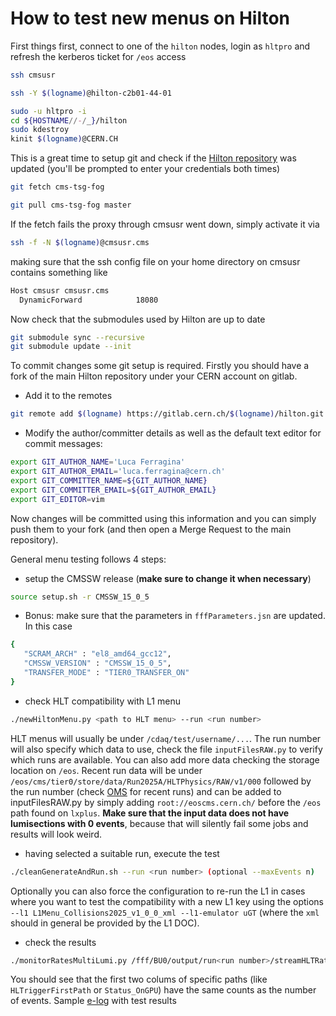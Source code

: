 # How to test new menus on Hilton
First things first, connect to one of the `hilton` nodes, login as `hltpro` and refresh the kerberos ticket for `/eos` access
```bash
ssh cmsusr
```
```bash
ssh -Y $(logname)@hilton-c2b01-44-01
```
```bash
sudo -u hltpro -i
cd ${HOSTNAME//-/_}/hilton
sudo kdestroy
kinit $(logname)@CERN.CH
```
This is a great time to setup git and check if the [Hilton repository](https://gitlab.cern.ch/cms-tsg/fog/hilton/-/tree/master) was updated (you'll be prompted to enter your credentials both times)
```bash
git fetch cms-tsg-fog
```
```bash
git pull cms-tsg-fog master
```
If the fetch fails the proxy through cmsusr went down, simply activate it via 
```bash
ssh -f -N $(logname)@cmsusr.cms
```
making sure that the ssh config file on your home directory on cmsusr contains something like 
```bash
Host cmsusr cmsusr.cms
  DynamicForward            18080
```
Now check that the submodules used by Hilton are up to date
```bash
git submodule sync --recursive
git submodule update --init
```
To commit changes some git setup is required. Firstly you should have a fork of the main Hilton repository under your CERN account on gitlab. 

- Add it to the remotes
```bash
git remote add $(logname) https://gitlab.cern.ch/$(logname)/hilton.git
``` 

- Modify the author/committer details as well as the default text editor for commit messages:
```bash
export GIT_AUTHOR_NAME='Luca Ferragina'
export GIT_AUTHOR_EMAIL='luca.ferragina@cern.ch'
export GIT_COMMITTER_NAME=${GIT_AUTHOR_NAME}
export GIT_COMMITTER_EMAIL=${GIT_AUTHOR_EMAIL}
export GIT_EDITOR=vim
```

Now changes will be committed using this information and you can simply push them to your fork (and then open a Merge Request to the main repository).

General menu testing follows 4 steps:

- setup the CMSSW release (**make sure to change it when necessary**)
```bash
source setup.sh -r CMSSW_15_0_5
```

- Bonus: make sure that the parameters in `fffParameters.jsn` are updated. In this case
```bash
{
   "SCRAM_ARCH" : "el8_amd64_gcc12",
   "CMSSW_VERSION" : "CMSSW_15_0_5",
   "TRANSFER_MODE" : "TIER0_TRANSFER_ON"
}
```

- check HLT compatibility with L1 menu
```bash
./newHiltonMenu.py <path to HLT menu> --run <run number>
```
HLT menus will usually be under `/cdaq/test/username/...`. The run number will also specify which data to use, check the file `inputFilesRAW.py` to verify which runs are available. You can also add more data checking the storage location on `/eos`. Recent run data will be under `/eos/cms/tier0/store/data/Run2025A/HLTPhysics/RAW/v1/000` followed by the run number (check [OMS](https://cmsoms.cern.ch/cms/run_3/commissioning_2025) for recent runs) and can be added to inputFilesRAW.py by simply adding `root://eoscms.cern.ch/` before the `/eos` path found on `lxplus`.
**Make sure that the input data does not have lumisections with 0 events**, because that will silently fail some jobs and results will look weird.

- having selected a suitable run, execute the test
```bash
./cleanGenerateAndRun.sh --run <run number> (optional --maxEvents n)
```
Optionally you can also force the configuration to re-run the L1 in cases where you want to test the compatibility with a new L1 key using the options `--l1 L1Menu_Collisions2025_v1_0_0_xml --l1-emulator uGT` (where the `xml` should in general be provided by the L1 DOC).

- check the results
```bash
./monitorRatesMultiLumi.py /fff/BU0/output/run<run number>/streamHLTRates/data/run<run number>_ls*.jsndata
```
You should see that the first two colums of specific paths (like `HLTriggerFirstPath` or `Status_OnGPU`) have the same counts as the number of events. Sample [e-log](https://cmsonline.cern.ch/webcenter/portal/cmsonline/pages_common/elog?__adfpwp_action_portlet=683379043&__adfpwp_backurl=https%3A%2F%2Fcmsonline.cern.ch%3A443%2Fwebcenter%2Fportal%2Fcmsonline%2Fpages_common%2Felog%3F__adfpwp_mode.683379043%3D1&_piref683379043.strutsAction=%2FviewMessageDetails.do%3FmsgId%3D1258051) with test results
